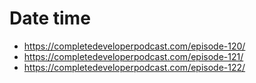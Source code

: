 # Date time

- https://completedeveloperpodcast.com/episode-120/
- https://completedeveloperpodcast.com/episode-121/
- https://completedeveloperpodcast.com/episode-122/
